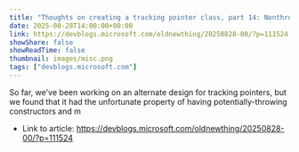 ```yaml
---
title: "Thoughts on creating a tracking pointer class, part 14: Nonthrowing moves with the shared tracking pointer"
date: 2025-08-28T14:00:00+00:00
link: https://devblogs.microsoft.com/oldnewthing/20250828-00/?p=111524
showShare: false
showReadTime: false
thumbnail: images/misc.png
tags: ["devblogs.microsoft.com"]
---
```

So far, we've been working on an alternate design for tracking pointers, but we found that it had the unfortunate property of having potentially-throwing constructors and m

- Link to article: https://devblogs.microsoft.com/oldnewthing/20250828-00/?p=111524